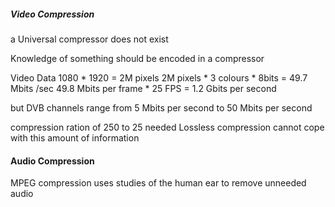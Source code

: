 ##### Video Compression
a Universal compressor does not exist

Knowledge of something should be encoded in a compressor

Video Data
1080 * 1920 = 2M pixels
2M pixels * 3 colours * 8bits = 49.7 Mbits /sec
49.8 Mbits per frame * 25 FPS = 1.2 Gbits per second

but DVB channels range from 5 Mbits per second to 50 Mbits per second 

compression ration of 250 to 25 needed
Lossless compression cannot cope with this amount of information

#### Audio Compression

MPEG compression uses studies of the human ear to remove unneeded audio

